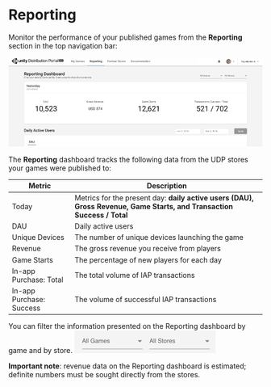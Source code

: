 # Reporting 

Monitor the performance of your published games from the **Reporting** section in the top navigation bar:

![img](images/image_35.png)

The **Reporting** dashboard tracks the following data from the UDP stores your games were published to:

| Metric                   | Description                                                  |
| ------------------------ | ------------------------------------------------------------ |
| Today                    | Metrics for the present day: **daily active users (DAU), Gross Revenue, Game Starts, and Transaction Success / Total** |
| DAU                      | Daily active users                                           |
| Unique Devices           | The number of unique devices launching the game              |
| Revenue                  | The gross revenue you receive from players                   |
| Game Starts              | The percentage of new players for each day                   |
| In-app Purchase: Total   | The total volume of IAP transactions                         |
| In-app Purchase: Success | The volume of successful IAP transactions                    |

You can filter the information presented on the Reporting dashboard by game and by store.
![img](images/image_36.png)

**Important note**: revenue data on the Reporting dashboard is estimated; definite numbers must be sought directly from the stores.

